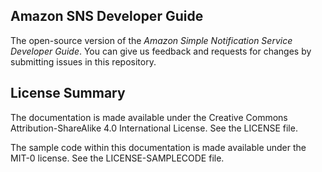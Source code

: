 ## Amazon SNS Developer Guide

The open-source version of the _Amazon Simple Notification Service Developer Guide_. You can give us feedback and requests for changes by submitting issues in this repository.

## License Summary

The documentation is made available under the Creative Commons Attribution-ShareAlike 4.0 International License. See the LICENSE file.

The sample code within this documentation is made available under the MIT-0 license. See the LICENSE-SAMPLECODE file.
